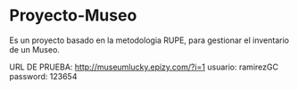 # Proyecto-Museo
Es un proyecto basado en la metodologia RUPE, para gestionar el inventario de un Museo.

URL DE PRUEBA: http://museumlucky.epizy.com/?i=1
usuario: ramirezGC
password: 123654
